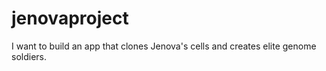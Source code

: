 # jenovaproject
I want to build an app that clones Jenova's cells and creates elite genome soldiers.
